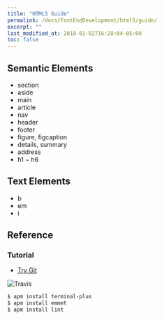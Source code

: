 ```yaml
---
title: "HTML5 Guide"
permalink: /docs/FontEndDevelopment/html5/guide/
excerpt: ""
last_modified_at: 2018-01-02T16:28:04-05:00
toc: false
---
```


## Semantic Elements

* section
* aside
* main
* article
* nav
* header
* footer
* figure, figcaption
* details, summary
* address
* h1 ~ h6

## Text Elements

* b
* em
* i


## Reference

### Tutorial

* [Try Git](http://try.github.com/)


![Travis](https://img.shields.io/travis/USER/REPO.svg?style=flat-square)

```bash
$ apm install terminal-plus
$ apm install emmet
$ apm install lint
```
